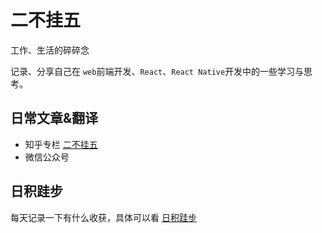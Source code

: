 # 二不挂五

工作、生活的碎碎念

记录、分享自己在 `web`前端开发、`React`、`React Native`开发中的一些学习与思考。

## 日常文章&翻译

* 知乎专栏 [二不挂五](https://zhuanlan.zhihu.com/c_1072126074707767296)
* 微信公众号


## 日积跬步

每天记录一下有什么收获，具体可以看 [日积跬步](./today-i-learned/readme.md)
